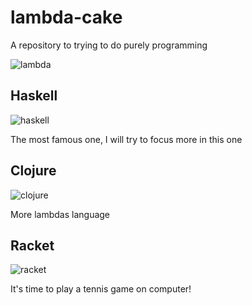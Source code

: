 # lambda-cake
A repository to trying to do purely programming

![lambda](https://c.tenor.com/gnR7shBKv1sAAAAM/lambda-fripouz.gif)

## Haskell

![haskell](https://www.haskell.org/img/haskell-logo.svg)

The most famous one, I will try to focus more in this one

## Clojure 

![clojure](https://mvolkmann.github.io/clojure/images/clojure.png)

More lambdas language 

## Racket 

![racket](https://download.racket-lang.org/logo-and-text-1-2.png)

It's time to play a tennis game on computer!
